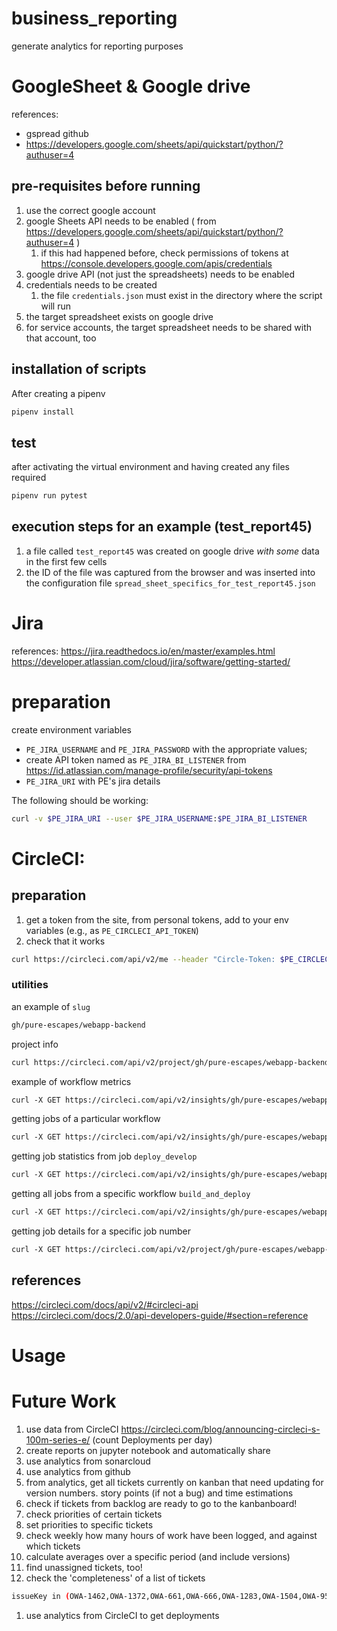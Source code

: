 # business_reporting
generate analytics for reporting purposes


# GoogleSheet & Google drive



references: 
- gspread github
- https://developers.google.com/sheets/api/quickstart/python/?authuser=4

## pre-requisites before running
1. use the correct google account
1. google Sheets API needs to be enabled ( from https://developers.google.com/sheets/api/quickstart/python/?authuser=4 )
    1. if this had happened before, check permissions of tokens at https://console.developers.google.com/apis/credentials
1. google drive API (not just the spreadsheets) needs to be enabled
1. credentials needs to be created
    1. the file `credentials.json` must exist in the directory where the script will run
1. the target spreadsheet exists on google drive
1. for service accounts, the target spreadsheet needs to be shared with that account, too

## installation of scripts

After creating a pipenv 

```bash
pipenv install
```

## test
after activating  the virtual environment and having created any files required
```bash
pipenv run pytest
```

## execution steps for an example (test_report45)

1. a file called `test_report45` was created on google drive *with some* data in the first few cells
1. the ID of the file was captured from the browser and was inserted into the configuration file `spread_sheet_specifics_for_test_report45.json`


# Jira

references: https://jira.readthedocs.io/en/master/examples.html
https://developer.atlassian.com/cloud/jira/software/getting-started/

# preparation

create environment variables
 - `PE_JIRA_USERNAME` and `PE_JIRA_PASSWORD` with the appropriate values;
 - create API token named as `PE_JIRA_BI_LISTENER` from https://id.atlassian.com/manage-profile/security/api-tokens
 - `PE_JIRA_URI` with PE's jira details
 
 The following should be working:
 ```bash
curl -v $PE_JIRA_URI --user $PE_JIRA_USERNAME:$PE_JIRA_BI_LISTENER
```

# CircleCI:

## preparation
1. get a token from the site, from personal tokens, add to your env variables (e.g., as `PE_CIRCLECI_API_TOKEN`)
1. check that it works
```bash
curl https://circleci.com/api/v2/me --header "Circle-Token: $PE_CIRCLECI_API_TOKEN"
```

### utilities

an example of `slug`
```html
gh/pure-escapes/webapp-backend
```


project info
```bash
curl https://circleci.com/api/v2/project/gh/pure-escapes/webapp-backend --header "Circle-Token: $PE_CIRCLECI_API_TOKEN"
```

example of workflow metrics
```html
curl -X GET https://circleci.com/api/v2/insights/gh/pure-escapes/webapp-backend/workflows  --header 'Content-Type: application/json' --header "Circle-Token: $PE_CIRCLECI_API_TOKEN"
```

getting jobs of a particular workflow
```html
curl -X GET https://circleci.com/api/v2/insights/gh/pure-escapes/webapp-backend/workflows/build-and-deploy/jobs  --header 'Content-Type: application/json' --header "Circle-Token: $PE_CIRCLECI_API_TOKEN"
```

getting job statistics from job `deploy_develop`
```html
curl -X GET https://circleci.com/api/v2/insights/gh/pure-escapes/webapp-backend/workflows/build-and-deploy/jobs/deploy_develop --header 'Content-Type: application/json' -header "Circle-Token: $PE_CIRCLECI_API_TOKEN"
```

getting all jobs from a specific workflow `build_and_deploy`
```html
curl -X GET https://circleci.com/api/v2/insights/gh/pure-escapes/webapp-frontend/workflows/build_and_deploy --header 'Content-Type: application/json' --header "Circle-Toen: $PE_CIRCLECI_API_TOKEN"
```

getting job details for a specific job number
```html
curl -X GET https://circleci.com/api/v2/project/gh/pure-escapes/webapp-frontend/job/706 --header 'Content-Type: application/json' --header "Circle-Token: $PE_CIRCLECI_API_TOKEN"
```

## references

https://circleci.com/docs/api/v2/#circleci-api 
https://circleci.com/docs/2.0/api-developers-guide/#section=reference


# Usage




# Future Work

1. use data from CircleCI https://circleci.com/blog/announcing-circleci-s-100m-series-e/ (count Deployments per day)
1. create reports on jupyter notebook and automatically share
1. use analytics from sonarcloud
1. use analytics from github
1. from analytics, get all tickets currently on kanban that need updating for version numbers. story points (if not a bug) and time estimations 
1. check if tickets from backlog are ready to go to the kanbanboard!
1. check priorities of certain tickets
1. set priorities to specific tickets
1. check weekly how many hours of work have been logged, and against which tickets
1. calculate averages over a specific period (and include versions)
1. find unassigned tickets, too!
1. check the 'completeness' of a list of tickets
```bash
issueKey in (OWA-1462,OWA-1372,OWA-661,OWA-666,OWA-1283,OWA-1504,OWA-959,OWA-1505,BAU-8,BAU-9,BAU-10,OWA-1496,OWA-1501,OWA-1267,OWA-1493,BAU-33,BAU-36,OWA-1293,BAU-46,OWA-1034,BAU-52,OWA-1315,OWA-1317,OWA-1334,OWA-1339,OWA-1362,OWA-1365,OWA-1499,OWA-1369,OWA-1374,OWA-1375,OWA-1376,OWA-1500,BAU-71,BAU-73,OWA-1397,OWA-1402,OWA-1426,OWA-1427,OWA-1428,OWA-1429,OWA-1431,OWA-1432,OWA-1434,OWA-1451,OWA-1453,OWA-1455,OWA-1458,OWA-1481,OWA-1482)
```
1. use analytics from CircleCI to get deployments